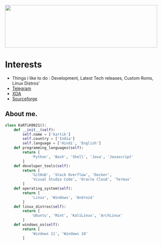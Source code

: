 <img height="140px" width="500px" src="https://github-readme-stats.vercel.app/api?username=KaRTiK0821&hide_title=true&hide_border=true&show_icons=true&include_all_commits=true&count_private=true&line_height=21&theme=tokyonight"/>

# Interests

- Things i like to do : Development, Latest Tech releases, Custom Roms, Linux Distros'
- [Telegram](https://t.me/MrKiTKaT09)
- [XDA](https://xdaforums.com/m/mr-kitkat.11631037)
- [Sourceforge](https://sourceforge.net/u/kartik0821/profile)

## About me.
```python
class KaRTiK0821():
    def __init__(self):
        self.name = ['kartik']
        self.country = ['India']
        self.language = ['Hindi', 'English']
    def programming_languages(self):
        return [
            'Python', 'Bash', 'Shell', 'Java', 'Javascript'
        ]
    def developer_tools(self):
        return [
            'GitHub', 'Stack Overflow', 'Docker',
            'Visual Studio Code', 'Oracle Cloud', 'Termux'
        ]
    def operating_system(self):
        return [
            'Linux', 'Windows', 'Android'
        ]
    def linux_distros(self):
        return [
            'Ubuntu', 'Mint', 'KaliLinux', 'ArchLinux'
        ]
    def windows_os(self):
        return [
            'Windows 11', 'Windows 10'
        ]
```
